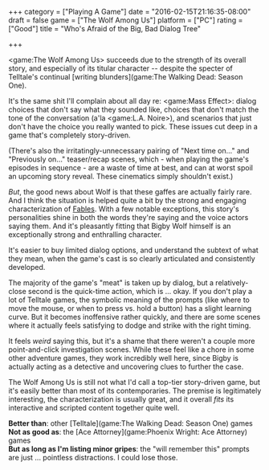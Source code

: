 +++
category = ["Playing A Game"]
date = "2016-02-15T21:16:35-08:00"
draft = false
game = ["The Wolf Among Us"]
platform = ["PC"]
rating = ["Good"]
title = "Who's Afraid of the Big, Bad Dialog Tree"

+++

<game:The Wolf Among Us> succeeds due to the strength of its overall story, and especially of its titular character -- despite the specter of Telltale's continual [writing blunders](game:The Walking Dead: Season One).

It's the same shit I'll complain about all day re: <game:Mass Effect>: dialog choices that don't say what they sounded like, choices that don't match the tone of the conversation (a'la <game:L.A. Noire>), and scenarios that just don't have the choice you really wanted to pick.  These issues cut deep in a game that's completely story-driven.

(There's also the irritatingly-unnecessary pairing of "Next time on..." and "Previously on..." teaser/recap scenes, which - when playing the game's episodes in sequence - are a waste of time at best, and can at worst spoil an upcoming story reveal.  These cinematics simply shouldn't exist.)

<i>But</i>, the good news about Wolf is that these gaffes are actually fairly rare.  And I think the situation is helped quite a bit by the strong and engaging characterization of <a href="https://en.wikipedia.org/wiki/Fables_(comics)">Fables</a>.  With a few notable exceptions, this story's personalities shine in both the words they're saying and the voice actors saying them.  And it's pleasantly fitting that Bigby Wolf himself is an exceptionally strong and enthralling character.

It's easier to buy limited dialog options, and understand the subtext of what they mean, when the game's cast is so clearly articulated and consistently developed.

The majority of the game's "meat" is taken up by dialog, but a relatively-close second is the quick-time action, which is ... okay.  If you don't play a lot of Telltale games, the symbolic meaning of the prompts (like where to move the mouse, or when to press vs. hold a button) has a slight learning curve.  But it becomes inoffensive rather quickly, and there are some scenes where it actually feels satisfying to dodge and strike with the right timing.

It feels <i>weird</i> saying this, but it's a shame that there weren't a couple more point-and-click investigation scenes.  While these feel like a chore in some other adventure games, they work incredibly well here, since Bigby is actually acting as a detective and uncovering clues to further the case.

The Wolf Among Us is still not what I'd call a top-tier story-driven game, but it's easily better than most of its contemporaries.  The premise is legitimately interesting, the characterization is usually great, and it overall <i>fits</i> its interactive and scripted content together quite well.

<b>Better than</b>: other [Telltale](game:The Walking Dead: Season One) games  
<b>Not as good as</b>: the [Ace Attorney](game:Phoenix Wright: Ace Attorney) games  
<b>But as long as I'm listing minor gripes</b>: the "will remember this" prompts are just ... pointless distractions.  I could lose those.
